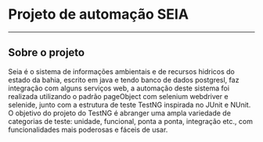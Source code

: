 # Projeto de automação SEIA
___
## Sobre o projeto
Seia é o sistema de informações ambientais e de recursos hidricos do estado da bahia, escrito em java e tendo banco de dados postgresl, faz integração com alguns
serviços web, a automação deste sistema foi realizada utilizando o padrão pageObject com selenium webdriver e selenide, junto com a estrutura de teste TestNG inspirada no JUnit e NUnit. O objetivo do projeto do TestNG é abranger uma ampla variedade de categorias de teste: unidade, funcional, ponta a ponta, integração etc., com funcionalidades mais poderosas e fáceis de usar.
